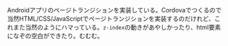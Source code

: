 Androidアプリのページトランジションを実装している。Cordovaでつくるので当然HTML/CSS/JavaScriptでページトランジションを実装するのだけれど、これまた当然のようにハマっている。`z-index`の動きがあやしかったり、html要素になぞの空白ができたり。むむむ。

